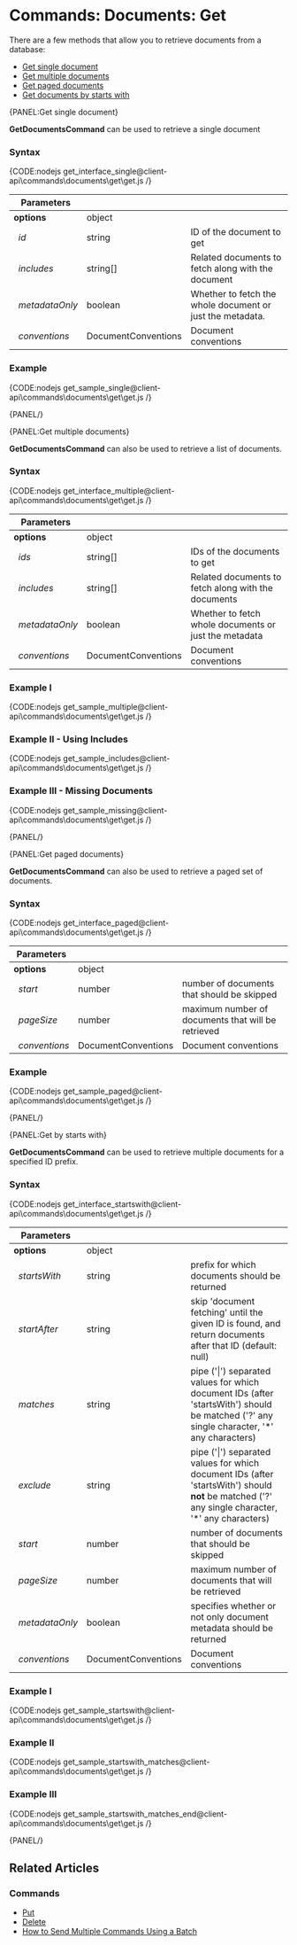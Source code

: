 # Commands: Documents: Get

There are a few methods that allow you to retrieve documents from a database:   

- [Get single document](../../../client-api/commands/documents/get#get-single-document)   
- [Get multiple documents](../../../client-api/commands/documents/get#get-multiple-documents)   
- [Get paged documents](../../../client-api/commands/documents/get#get-paged-documents)   
- [Get documents by starts with](../../../client-api/commands/documents/get#get-by-starts-with)  

{PANEL:Get single document}

**GetDocumentsCommand** can be used to retrieve a single document

### Syntax

{CODE:nodejs get_interface_single@client-api\commands\documents\get\get.js /}

| Parameters | | |
| ------------- | ------------- | ----- |
| **options** | object | |
| &nbsp;&nbsp;*id* | string | ID of the document to get |
| &nbsp;&nbsp;*includes* | string[] | Related documents to fetch along with the document |
| &nbsp;&nbsp;*metadataOnly* | boolean | Whether to fetch the whole document or just the metadata. |
| &nbsp;&nbsp;*conventions* | DocumentConventions | Document conventions |

### Example

{CODE:nodejs get_sample_single@client-api\commands\documents\get\get.js /}

{PANEL/}

{PANEL:Get multiple documents}

**GetDocumentsCommand** can also be used to retrieve a list of documents.

### Syntax

{CODE:nodejs get_interface_multiple@client-api\commands\documents\get\get.js /}

| Parameters | | |
| ------------- | ------------- | ----- |
| **options** | object | |
| &nbsp;&nbsp;*ids* | string[] | IDs of the documents to get |
| &nbsp;&nbsp;*includes* | string[] | Related documents to fetch along with the documents |
| &nbsp;&nbsp;*metadataOnly* | boolean | Whether to fetch whole documents or just the metadata |
| &nbsp;&nbsp;*conventions* | DocumentConventions | Document conventions |

### Example I

{CODE:nodejs get_sample_multiple@client-api\commands\documents\get\get.js /}

### Example II - Using Includes

{CODE:nodejs get_sample_includes@client-api\commands\documents\get\get.js /}

### Example III - Missing Documents

{CODE:nodejs get_sample_missing@client-api\commands\documents\get\get.js /}

{PANEL/}

{PANEL:Get paged documents}

**GetDocumentsCommand** can also be used to retrieve a paged set of documents.

### Syntax

{CODE:nodejs get_interface_paged@client-api\commands\documents\get\get.js /}

| Parameters | | |
| ------------- | ------------- | ----- |
| **options** | object | |
| &nbsp;&nbsp;*start* | number | number of documents that should be skipped  |
| &nbsp;&nbsp;*pageSize* | number | maximum number of documents that will be retrieved |
| &nbsp;&nbsp;*conventions* | DocumentConventions | Document conventions |

### Example

{CODE:nodejs get_sample_paged@client-api\commands\documents\get\get.js /}

{PANEL/}

{PANEL:Get by starts with}

**GetDocumentsCommand** can be used to retrieve multiple documents for a specified ID prefix.

### Syntax

{CODE:nodejs get_interface_startswith@client-api\commands\documents\get\get.js /}

| Parameters | | |
| ------------- | ------------- | ----- |
| **options** | object | |
| &nbsp;&nbsp;*startsWith* | string | prefix for which documents should be returned |
| &nbsp;&nbsp;*startAfter* | string | skip 'document fetching' until the given ID is found, and return documents after that ID (default: null) |
| &nbsp;&nbsp;*matches* | string | pipe ('&#124;') separated values for which document IDs (after 'startsWith') should be matched ('?' any single character, '*' any characters) |
| &nbsp;&nbsp;*exclude* | string | pipe ('&#124;') separated values for which document IDs (after 'startsWith') should **not** be matched ('?' any single character, '*' any characters) |
| &nbsp;&nbsp;*start* | number | number of documents that should be skipped |
| &nbsp;&nbsp;*pageSize* | number | maximum number of documents that will be retrieved |
| &nbsp;&nbsp;*metadataOnly* | boolean | specifies whether or not only document metadata should be returned |
| &nbsp;&nbsp;*conventions* | DocumentConventions | Document conventions |

### Example I

{CODE:nodejs get_sample_startswith@client-api\commands\documents\get\get.js /}

### Example II

{CODE:nodejs get_sample_startswith_matches@client-api\commands\documents\get\get.js /}

### Example III

{CODE:nodejs get_sample_startswith_matches_end@client-api\commands\documents\get\get.js /}

{PANEL/}

## Related Articles

### Commands 

- [Put](../../../client-api/commands/documents/put)  
- [Delete](../../../client-api/commands/documents/delete)
- [How to Send Multiple Commands Using a Batch](../../../client-api/commands/batches/how-to-send-multiple-commands-using-a-batch)

